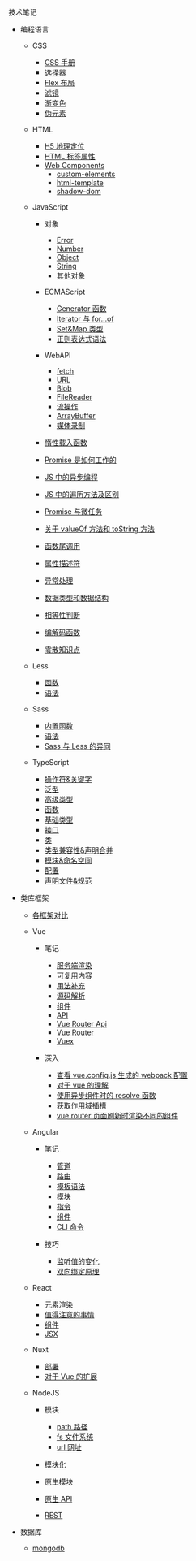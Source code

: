 <div class="sidebar-title" >技术笔记</div>
<template id="root-breadcrumb">编程基础</template>

- 编程语言

  - CSS
    - [CSS 手册](document/技术笔记/编程基础/编程语言/CSS/CSS手册.md)
    - [选择器](document/技术笔记/编程基础/编程语言/CSS/笔记/选择器.md)
    - [Flex 布局](document/技术笔记/编程基础/编程语言/CSS/笔记/Flex布局.md)
    - [滤镜](document/技术笔记/编程基础/编程语言/CSS/笔记/滤镜.md)
    - [渐变色](document/技术笔记/编程基础/编程语言/CSS/笔记/渐变色.md)
    - [伪元素](document/技术笔记/编程基础/编程语言/CSS/笔记/伪元素.md)
  - HTML
    - [H5 地理定位](document/技术笔记/编程基础/编程语言/HTML/笔记/H5地理定位.md)
    - [HTML 标签属性](document/技术笔记/编程基础/编程语言/HTML/笔记/HTML标签属性.md)
    - [Web Components](document/技术笔记/编程基础/编程语言/HTML/笔记/WebComponents/web-components.md)
      - [custom-elements](document/技术笔记/编程基础/编程语言/HTML/笔记/WebComponents/custom-elements.md)
      - [html-template](document/技术笔记/编程基础/编程语言/HTML/笔记/WebComponents/html-template.md)
      - [shadow-dom](document/技术笔记/编程基础/编程语言/HTML/笔记/WebComponents/shadow-dom.md)
  - JavaScript

    - 对象

      - [Error](document/技术笔记/编程基础/编程语言/JavaScript/对象/Error.md)
      - [Number](document/技术笔记/编程基础/编程语言/JavaScript/对象/Number.md)
      - [Object](document/技术笔记/编程基础/编程语言/JavaScript/对象/Object.md)
      - [String](document/技术笔记/编程基础/编程语言/JavaScript/对象/String.md)
      - [其他对象](document/技术笔记/编程基础/编程语言/JavaScript/对象/其他对象.md)

    - ECMAScript

      - [Generator 函数](document/技术笔记/编程基础/编程语言/JavaScript/ECMAScript/Generator函数.md)
      - [Iterator 与 for...of](document/技术笔记/编程基础/编程语言/JavaScript/ECMAScript/Iterator与for...of.md)
      - [Set&Map 类型](document/技术笔记/编程基础/编程语言/JavaScript/ECMAScript/Set&Map类型.md)
      - [正则表达式语法](document/技术笔记/编程基础/编程语言/JavaScript/ECMAScript/正则表达式语法.md)

    - WebAPI

      - [fetch](document/技术笔记/编程基础/编程语言/JavaScript/WebAPI/fetch.md)
      - [URL](document/技术笔记/编程基础/编程语言/JavaScript/WebAPI/URL.md)
      - [Blob](document/技术笔记/编程基础/编程语言/JavaScript/WebAPI/Blob.md)
      - [FileReader](document/技术笔记/编程基础/编程语言/JavaScript/WebAPI/FileReader.md)
      - [流操作](document/技术笔记/编程基础/编程语言/JavaScript/WebAPI/流操作.md)
      - [ArrayBuffer](document/技术笔记/编程基础/编程语言/JavaScript/WebAPI/ArrayBuffer.md)
      - [媒体录制](document/技术笔记/编程基础/编程语言/JavaScript/WebAPI/媒体录制.md)

    - [惰性载入函数](document/技术笔记/编程基础/编程语言/JavaScript/惰性载入函数.md)
    - [Promise 是如何工作的](document/技术笔记/编程基础/编程语言/JavaScript/Promise是如何工作的.md)
    - [JS 中的异步编程](document/技术笔记/编程基础/编程语言/JavaScript/JS中的异步编程.md)
    - [JS 中的遍历方法及区别](document/技术笔记/编程基础/编程语言/JavaScript/JS中的遍历方法及区别.md)
    - [Promise 与微任务](document/技术笔记/编程基础/编程语言/JavaScript/Promise与微任务.md)
    - [关于 valueOf 方法和 toString 方法](document/技术笔记/编程基础/编程语言/JavaScript/关于valueOf方法和toString方法.md)
    - [函数尾调用](document/技术笔记/编程基础/编程语言/JavaScript/函数尾调用.md)
    - [属性描述符](document/技术笔记/编程基础/编程语言/JavaScript/属性描述符.md)
    - [异常处理](document/技术笔记/编程基础/编程语言/JavaScript/异常处理.md)
    - [数据类型和数据结构](document/技术笔记/编程基础/编程语言/JavaScript/数据类型和数据结构.md)
    - [相等性判断](document/技术笔记/编程基础/编程语言/JavaScript/相等性判断.md)
    - [编解码函数](document/技术笔记/编程基础/编程语言/JavaScript/编解码函数.md)
    - [零散知识点](document/技术笔记/编程基础/编程语言/JavaScript/零散知识点.md)

  - Less

    - [函数](document/技术笔记/编程基础/编程语言/Less/笔记/函数.md)
    - [语法](document/技术笔记/编程基础/编程语言/Less/笔记/语法.md)

  - Sass

    - [内置函数](document/技术笔记/编程基础/编程语言/Sass/笔记/内置函数.md)
    - [语法](document/技术笔记/编程基础/编程语言/Sass/笔记/语法.md)
    - [Sass 与 Less 的异同](document/技术笔记/编程基础/编程语言/Sass/笔记/Sass与Less的异同.md)

  - TypeScript

    - [操作符&关键字](document/技术笔记/编程基础/编程语言/TypeScript/笔记/操作符&关键字.md)
    - [泛型](document/技术笔记/编程基础/编程语言/TypeScript/笔记/泛型.md)
    - [高级类型](document/技术笔记/编程基础/编程语言/TypeScript/笔记/高级类型.md)
    - [函数](document/技术笔记/编程基础/编程语言/TypeScript/笔记/函数.md)
    - [基础类型](document/技术笔记/编程基础/编程语言/TypeScript/笔记/基础类型.md)
    - [接口](document/技术笔记/编程基础/编程语言/TypeScript/笔记/接口.md)
    - [类](document/技术笔记/编程基础/编程语言/TypeScript/笔记/类.md)
    - [类型兼容性&声明合并](document/技术笔记/编程基础/编程语言/TypeScript/笔记/类型兼容性&声明合并.md)
    - [模块&命名空间](document/技术笔记/编程基础/编程语言/TypeScript/笔记/模块&命名空间.md)
    - [配置](document/技术笔记/编程基础/编程语言/TypeScript/笔记/配置.md)
    - [声明文件&规范](document/技术笔记/编程基础/编程语言/TypeScript/笔记/声明文件&规范.md)

- 类库框架

  - [各框架对比](document/技术笔记/编程基础/类库框架/各框架对比.md)

  - Vue

    - 笔记

      - [服务端渲染](document/技术笔记/编程基础/类库框架/Vue/笔记/服务端渲染.md)
      - [可复用内容](document/技术笔记/编程基础/类库框架/Vue/笔记/可复用内容.md)
      - [用法补充](document/技术笔记/编程基础/类库框架/Vue/笔记/用法补充.md)
      - [源码解析](document/技术笔记/编程基础/类库框架/Vue/笔记/源码解析.md)
      - [组件](document/技术笔记/编程基础/类库框架/Vue/笔记/组件.md)
      - [API](document/技术笔记/编程基础/类库框架/Vue/笔记/API.md)
      - [Vue Router Api](document/技术笔记/编程基础/类库框架/Vue/笔记/vue-router-api.md)
      - [Vue Router](document/技术笔记/编程基础/类库框架/Vue/笔记/vue-router.md)
      - [Vuex](document/技术笔记/编程基础/类库框架/Vue/笔记/Vuex.md)

    - 深入

      - [查看 vue.config.js 生成的 webpack 配置](document/技术笔记/编程基础/类库框架/Vue/其他/查看vue.config.js生成的webpack配置.md)
      - [对于 vue 的理解](document/技术笔记/编程基础/类库框架/Vue/其他/对于vue的理解.md)
      - [使用异步组件时的 resolve 函数](document/技术笔记/编程基础/类库框架/Vue/其他/使用异步组件时的resolve函数.md)
      - [获取作用域插槽](document/技术笔记/编程基础/类库框架/Vue/其他/获取作用域插槽.md)
      - [vue router 页面刷新时渲染不同的组件](document/技术笔记/编程基础/类库框架/Vue/其他/vue_router页面刷新时渲染不同的组件.md)

  - Angular

    - 笔记

      - [管道](document/技术笔记/编程基础/类库框架/Angular/笔记/管道.md)
      - [路由](document/技术笔记/编程基础/类库框架/Angular/笔记/路由.md)
      - [模板语法](document/技术笔记/编程基础/类库框架/Angular/笔记/模板语法.md)
      - [模块](document/技术笔记/编程基础/类库框架/Angular/笔记/模块.md)
      - [指令](document/技术笔记/编程基础/类库框架/Angular/笔记/指令.md)
      - [组件](document/技术笔记/编程基础/类库框架/Angular/笔记/组件.md)
      - [CLI 命令](document/技术笔记/编程基础/类库框架/Angular/笔记/CLI命令.md)

    - 技巧

      - [监听值的变化](document/技术笔记/编程基础/类库框架/Angular/技巧/监听值的变化.md)
      - [双向绑定原理](document/技术笔记/编程基础/类库框架/Angular/技巧/双向绑定原理.md)

  - React

    - [元素渲染](document/技术笔记/编程基础/类库框架/React/笔记/元素渲染.md)
    - [值得注意的事情](document/技术笔记/编程基础/类库框架/React/笔记/值得注意的事情.md)
    - [组件](document/技术笔记/编程基础/类库框架/React/笔记/组件.md)
    - [JSX](document/技术笔记/编程基础/类库框架/React/笔记/JSX.md)

  - Nuxt

    - [部署](document/技术笔记/编程基础/类库框架/Nuxt/部署.md)
    - [对于 Vue 的扩展](document/技术笔记/编程基础/类库框架/Nuxt/对于Vue的扩展.md)

  - NodeJS

    - 模块

      - [path 路径](document/技术笔记\编程基础\类库框架\NodeJS\模块\path路径.md)
      - [fs 文件系统](document/技术笔记\编程基础\类库框架\NodeJS\模块\fs文件系统.md)
      - [url 网址](document/技术笔记\编程基础\类库框架\NodeJS\模块\url网址.md)

    - [模块化](document/技术笔记/编程基础/类库框架/NodeJS/笔记/模块化.md)
    - [原生模块](document/技术笔记/编程基础/类库框架/NodeJS/笔记/原生模块.md)
    - [原生 API](document/技术笔记/编程基础/类库框架/NodeJS/笔记/原生API.md)
    - [REST](document/技术笔记/编程基础/类库框架/NodeJS/笔记/REST.md)

- 数据库

  - [mongodb](document/技术笔记/编程基础/后端知识/数据库/MongoDB/mongodb.md)
